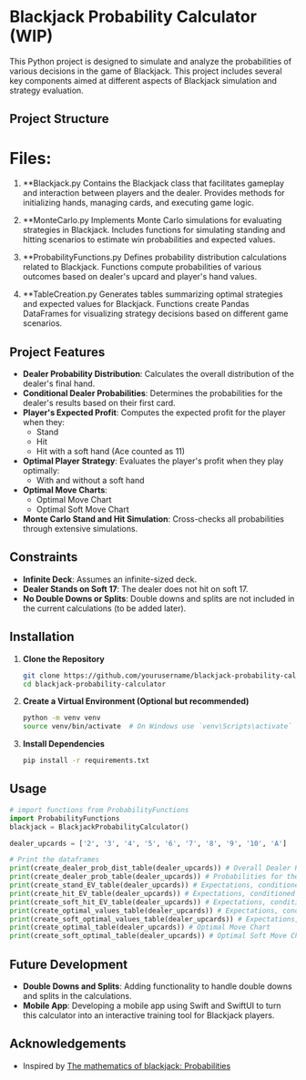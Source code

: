 # Blackjack Probability Calculator (WIP)

This Python project is designed to simulate and analyze the probabilities of various decisions in the game of Blackjack. This project includes several key components aimed at different aspects of Blackjack simulation and strategy evaluation.

## Project Structure
# Files:

1. **Blackjack.py
   Contains the Blackjack class that facilitates gameplay and interaction between players and the dealer.
   Provides methods for initializing hands, managing cards, and executing game logic.

2. **MonteCarlo.py
   Implements Monte Carlo simulations for evaluating strategies in Blackjack.
   Includes functions for simulating standing and hitting scenarios to estimate win probabilities and expected values.

3. **ProbabilityFunctions.py
   Defines probability distribution calculations related to Blackjack.
   Functions compute probabilities of various outcomes based on dealer's upcard and player's hand values.

4. **TableCreation.py
   Generates tables summarizing optimal strategies and expected values for Blackjack.
   Functions create Pandas DataFrames for visualizing strategy decisions based on different game scenarios.

## Project Features

- **Dealer Probability Distribution**: Calculates the overall distribution of the dealer's final hand.
- **Conditional Dealer Probabilities**: Determines the probabilities for the dealer's results based on their first card.
- **Player's Expected Profit**: Computes the expected profit for the player when they:
  - Stand
  - Hit
  - Hit with a soft hand (Ace counted as 11)
- **Optimal Player Strategy**: Evaluates the player's profit when they play optimally:
  - With and without a soft hand
- **Optimal Move Charts**:
  - Optimal Move Chart
  - Optimal Soft Move Chart
- **Monte Carlo Stand and Hit Simulation**: Cross-checks all probabilities through extensive simulations.

## Constraints

- **Infinite Deck**: Assumes an infinite-sized deck.
- **Dealer Stands on Soft 17**: The dealer does not hit on soft 17.
- **No Double Downs or Splits**: Double downs and splits are not included in the current calculations (to be added later).

## Installation

1. **Clone the Repository**
   ```sh
   git clone https://github.com/yourusername/blackjack-probability-calculator.git
   cd blackjack-probability-calculator

2. **Create a Virtual Environment (Optional but recommended)**
    ```sh
    python -m venv venv
    source venv/bin/activate  # On Windows use `venv\Scripts\activate`

3. **Install Dependencies**
    ```sh
    pip install -r requirements.txt

## Usage
  ```python
  # import functions from ProbabilityFunctions
  import ProbabilityFunctions
  blackjack = BlackjackProbabilityCalculator()

  dealer_upcards = ['2', '3', '4', '5', '6', '7', '8', '9', '10', 'A']
  
  # Print the dataframes
  print(create_dealer_prob_dist_table(dealer_upcards)) # Overall Dealer Probability Distribution
  print(create_dealer_prob_table(dealer_upcards)) # Probabilities for the dealer's results conditioned on the dealer's first card
  print(create_stand_EV_table(dealer_upcards)) # Expectations, conditioned on the dealer's first card, for the player's profit, when the player stands
  print(create_hit_EV_table(dealer_upcards)) # Expectations, conditioned on the dealer's first card, for the player's profit, when the player hits
  print(create_soft_hit_EV_table(dealer_upcards)) # Expectations, conditioned on the dealer's first card, for the player's profit, when the player hits with a soft hand
  print(create_optimal_values_table(dealer_upcards)) # Expectations, conditioned on the dealer's first card, for the player's profit, when the player plays optimally
  print(create_soft_optimal_values_table(dealer_upcards)) # Expectations, conditioned on the dealer's first card, for the player's profit, when the player plays optimally and has a soft hand
  print(create_optimal_table(dealer_upcards)) # Optimal Move Chart
  print(create_soft_optimal_table(dealer_upcards)) # Optimal Soft Move Chart
  ```
  
## Future Development

- **Double Downs and Splits**: Adding functionality to handle double downs and splits in the calculations.
- **Mobile App**: Developing a mobile app using Swift and SwiftUI to turn this calculator into an interactive training tool for Blackjack players.

## Acknowledgements
- Inspired by [The mathematics of blackjack: Probabilities](https://probability.infarom.ro/blackjack.html)
